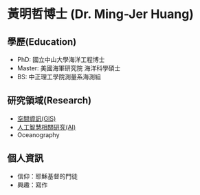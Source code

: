 # 黃明哲博士 (Dr. Ming-Jer Huang)

## 學歷(Education)

- PhD: 國立中山大學海洋工程博士
- Master: 美國海軍研究院 海洋科學碩士
- BS: 中正理工學院測量系海測組

## 研究領域(Research)

- [空間資訊(GIS)](./gis/GIS-main.md) 
- [人工智慧相關研究(AI)](.AI/AI-main.md)
- Oceanography

## 個人資訊

- 信仰：耶穌基督的門徒
- 興趣：寫作
